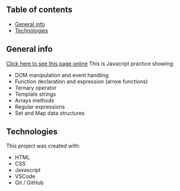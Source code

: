 ## Table of contents
* [General info](#general-info)
* [Technologies](#technologies)

## General info
[Click here to see this page online](https://fabianfv.github.io/lletres_repetides/)
This is Javacript practice showing:
* DOM manipulation and event handling
* Function declaration and expression (arrow functions)
* Ternary operator
* Template strings
* Arrays methods
* Regular expressions
* Set and Map data structures
	
## Technologies
This project was created with:
* HTML
* CSS
* Javascript
* VSCode
* Git / GitHub
